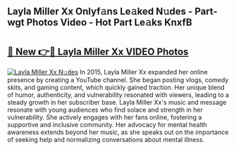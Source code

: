 ## Layla Miller Xx Onlyf𝚊ns Le𝚊ked N𝚞des - Part-wgt Photos Video - Hot Part Le𝚊ks KnxfB

# <h2><a href="http://ab32197.deff.icu/?id=Layla+Miller+Xx">🔗 New 👉🔴 Layla Miller Xx VIDEO Photos</a></h2>

[![Layla Miller Xx N𝚞des](https://i.imgur.com/rIISA9y.gif)](http://ab32197.deff.icu/?id=Layla+Miller+Xx)
In 2015, Layla Miller Xx expanded her online presence by creating a YouTube channel. She began posting vlogs, comedy skits, and gaming content, which quickly gained traction. Her unique blend of humor, authenticity, and vulnerability resonated with viewers, leading to a steady growth in her subscriber base. Layla Miller Xx's music and message resonate with young audiences who find solace and strength in her vulnerability. She actively engages with her fans online, fostering a supportive and inclusive community. Her advocacy for mental health awareness extends beyond her music, as she speaks out on the importance of seeking help and normalizing conversations about mental illness.
